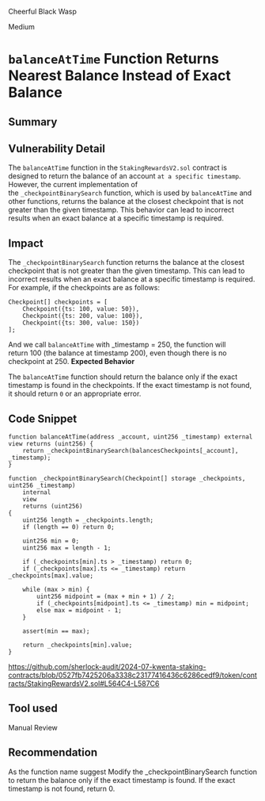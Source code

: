 Cheerful Black Wasp

Medium

# `balanceAtTime` Function Returns Nearest Balance Instead of Exact Balance

## Summary

## Vulnerability Detail

The `balanceAtTime` function in the `StakingRewardsV2.sol` contract is designed to return the balance of an account `at a specific timestamp`. However, the current implementation of the `_checkpointBinarySearch` function, which is used by `balanceAtTime` and other functions, returns the balance at the closest checkpoint that is not greater than the given timestamp. This behavior can lead to incorrect results when an exact balance at a specific timestamp is required.

## Impact

The `_checkpointBinarySearch` function returns the balance at the closest checkpoint that is not greater than the given timestamp. This can lead to incorrect results when an exact balance at a specific timestamp is required. For example, if the checkpoints are as follows:

```solidity
Checkpoint[] checkpoints = [
    Checkpoint({ts: 100, value: 50}),
    Checkpoint({ts: 200, value: 100}),
    Checkpoint({ts: 300, value: 150})
];

```
And we call `balanceAtTime` with _timestamp = 250, the function will return 100 (the balance at timestamp 200), even though there is no checkpoint at 250.
 **Expected Behavior**

The `balanceAtTime` function should return the balance only if the exact timestamp is found in the checkpoints. If the exact timestamp is not found, it should return `0` or an appropriate error.

## Code Snippet

```solidity
function balanceAtTime(address _account, uint256 _timestamp) external view returns (uint256) {
    return _checkpointBinarySearch(balancesCheckpoints[_account], _timestamp);
}

```

```solidity
function _checkpointBinarySearch(Checkpoint[] storage _checkpoints, uint256 _timestamp)
    internal
    view
    returns (uint256)
{
    uint256 length = _checkpoints.length;
    if (length == 0) return 0;

    uint256 min = 0;
    uint256 max = length - 1;

    if (_checkpoints[min].ts > _timestamp) return 0;
    if (_checkpoints[max].ts <= _timestamp) return _checkpoints[max].value;

    while (max > min) {
        uint256 midpoint = (max + min + 1) / 2;
        if (_checkpoints[midpoint].ts <= _timestamp) min = midpoint;
        else max = midpoint - 1;
    }

    assert(min == max);

    return _checkpoints[min].value;
}

```

https://github.com/sherlock-audit/2024-07-kwenta-staking-contracts/blob/0527fb7425206a3338c23177416436c6286cedf9/token/contracts/StakingRewardsV2.sol#L564C4-L587C6

## Tool used

Manual Review

## Recommendation

As the function name suggest Modify the _checkpointBinarySearch function to return the balance only if the exact timestamp is found. If the exact timestamp is not found, return 0.
